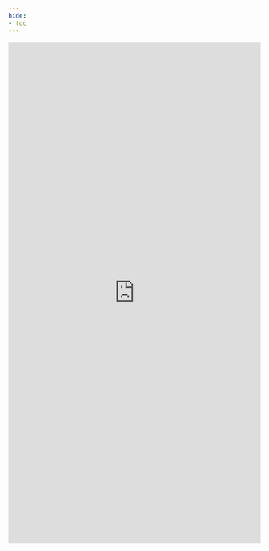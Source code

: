 ```yaml
---
hide:
- toc
---
```


<embed type="text/html" src="https://playground.open-rpc.org/?schemaUrl=https://raw.githubusercontent.com/0xPolygon/polygon-docs/main/docs/zkEVM/api/zkevm.openrpc.json?uiSchema[appBar][ui:input]=false&uiSchema[appBar][ui:splitView]=false" width="100%" height="1000px">